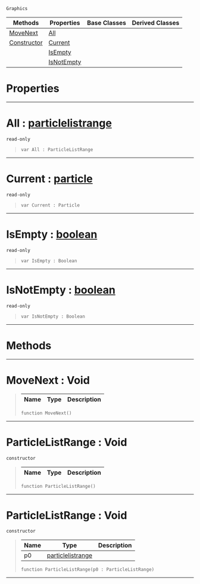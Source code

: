  `Graphics`

|Methods|Properties|Base Classes|Derived Classes|
|---|---|---|---|
|[ MoveNext](https://github.com/zeroengineteam/ZeroDocs/code_reference/class_reference/particlelistrange.markdown#movenext-void)|[ All](https://github.com/zeroengineteam/ZeroDocs/code_reference/class_reference/particlelistrange.markdown#all-zero-engine-document)| | |
|[ Constructor](https://github.com/zeroengineteam/ZeroDocs/code_reference/class_reference/particlelistrange.markdown#particlelistrange-void)|[ Current](https://github.com/zeroengineteam/ZeroDocs/code_reference/class_reference/particlelistrange.markdown#current-zero-engine-docu)| | |
| |[ IsEmpty](https://github.com/zeroengineteam/ZeroDocs/code_reference/class_reference/particlelistrange.markdown#isempty-zero-engine-docu)| | |
| |[ IsNotEmpty](https://github.com/zeroengineteam/ZeroDocs/code_reference/class_reference/particlelistrange.markdown#isnotempty-zero-engine-d)| | |


 #  Properties


---  
 #  All : [particlelistrange](https://github.com/zeroengineteam/ZeroDocs/code_reference/class_reference/particlelistrange.markdown)

 `read-only`

> 
> ``` lang=cpp, name=Zilch
> var All : ParticleListRange


---  
 #  Current : [particle](https://github.com/zeroengineteam/ZeroDocs/code_reference/class_reference/particle.markdown)

 `read-only`

> 
> ``` lang=cpp, name=Zilch
> var Current : Particle


---  
 #  IsEmpty : [boolean](https://github.com/zeroengineteam/ZeroDocs/code_reference/zilch_base_types/boolean.markdown)

 `read-only`

> 
> ``` lang=cpp, name=Zilch
> var IsEmpty : Boolean


---  
 #  IsNotEmpty : [boolean](https://github.com/zeroengineteam/ZeroDocs/code_reference/zilch_base_types/boolean.markdown)

 `read-only`

> 
> ``` lang=cpp, name=Zilch
> var IsNotEmpty : Boolean


---  
 #  Methods


---  
 #  MoveNext : Void

> 
> |Name|Type|Description|
> |---|---|---|
> ``` lang=cpp, name=Zilch
> function MoveNext()
> ``` 


---  
 #  ParticleListRange : Void

 `constructor`

> 
> |Name|Type|Description|
> |---|---|---|
> ``` lang=cpp, name=Zilch
> function ParticleListRange()
> ``` 


---  
 #  ParticleListRange : Void

 `constructor`

> 
> |Name|Type|Description|
> |---|---|---|
> |p0|[particlelistrange](https://github.com/zeroengineteam/ZeroDocs/code_reference/class_reference/particlelistrange.markdown)| |
> ``` lang=cpp, name=Zilch
> function ParticleListRange(p0 : ParticleListRange)
> ``` 


---  
 

 